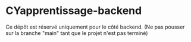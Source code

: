 # CYapprentissage-backend
Ce dépôt est réservé uniquement pour le côté backend.
(Ne pas pousser sur la branche "main" tant que le projet n'est pas terminé)
